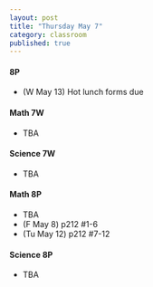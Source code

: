 ```yaml
---
layout: post
title: "Thursday May 7"
category: classroom
published: true
---
```

#### 8P
* (W May 13) Hot lunch forms due

#### Math 7W
* TBA

#### Science 7W
* TBA

#### Math 8P
* TBA
* (F May 8) p212 #1-6
* (Tu May 12) p212 #7-12

#### Science 8P
* TBA
